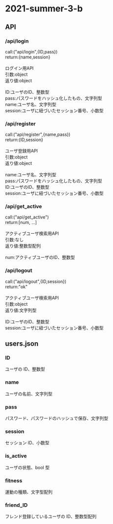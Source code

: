 # 2021-summer-3-b

## API

### /api/login

<p>
call:("api/login",{ID,pass})<br>
return:{name,session}<br>
<br>
ログイン用API<br>
引数:object<br>
返り値:object<br><br>
ID:ユーザのID、整数型<br>
pass:パスワードをハッシュ化したもの、文字列型<br>
name:ユーザ名、文字列型<br>
session:ユーザに紐づいたセッション番号、小数型<br>
</p>

### /api/register

<p>
call:("api/register",{name,pass})<br>
return:{ID,session}<br>
<br>
ユーザ登録用API<br>
引数:object<br>
返り値:object<br><br>
name:ユーザ名、文字列型<br>
pass:パスワードをハッシュ化したもの、文字列型<br>
ID:ユーザのID、整数型<br>
session:ユーザに紐づいたセッション番号、小数型<br>
</p>

### /api/get_active

<p>
call:("api/get_active")<br>
return:[num, ...]<br>
<br>
アクティブユーザ検索用API<br>
引数:なし<br>
返り値:整数型配列<br><br>
num:アクティブユーザのID、整数型<br>
</p>

### /api/logout

<p>
call:("api/logout",{ID,session})<br>
return:"ok"<br>
<br>
アクティブユーザ検索用API<br>
引数:object<br>
返り値:文字列型<br><br>
ID:ユーザのID、整数型<br>
session:ユーザに紐づいたセッション番号、小数型<br>
</p>

## users.json

### ID

ユーザの ID、整数型<br>

### name

ユーザの名前、文字列型<br>

### pass

パスワード、パスワードのハッシュで保存、文字列型<br>

### session

セッション ID、小数型<br>

### is_active

ユーザの状態、bool 型<br>

### fitness

運動の種類、文字型配列<br>

### friend_ID

フレンド登録しているユーザの ID、整数型配列<br>
